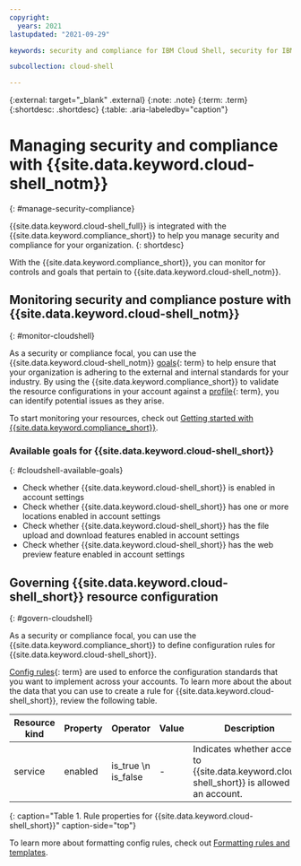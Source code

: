 ```yaml
---
copyright:
  years: 2021
lastupdated: "2021-09-29"

keywords: security and compliance for IBM Cloud Shell, security for IBM Cloud Shell, compliance for IBM Cloud Shell, rules for IBM Cloud Shell

subcollection: cloud-shell

---
```


{:external: target="_blank" .external}
{:note: .note}
{:term: .term}
{:shortdesc: .shortdesc}
{:table: .aria-labeledby="caption"}


# Managing security and compliance with {{site.data.keyword.cloud-shell_notm}}
{: #manage-security-compliance}

{{site.data.keyword.cloud-shell_full}} is integrated with the {{site.data.keyword.compliance_short}} to help you manage security and compliance for your organization.
{: shortdesc}

With the {{site.data.keyword.compliance_short}}, you can monitor for controls and goals that pertain to {{site.data.keyword.cloud-shell_notm}}.

## Monitoring security and compliance posture with {{site.data.keyword.cloud-shell_notm}}
{: #monitor-cloudshell}

As a security or compliance focal, you can use the {{site.data.keyword.cloud-shell_notm}} [goals](#x2117978){: term} to help ensure that your organization is adhering to the external and internal standards for your industry. By using the {{site.data.keyword.compliance_short}} to validate the resource configurations in your account against a [profile](#x2034950){: term}, you can identify potential issues as they arise.

To start monitoring your resources, check out [Getting started with {{site.data.keyword.compliance_short}}](/docs/security-compliance?topic-security-compliance-getting-started).

### Available goals for {{site.data.keyword.cloud-shell_short}}
{: #cloudshell-available-goals}

* Check whether {{site.data.keyword.cloud-shell_short}} is enabled in account settings
* Check whether {{site.data.keyword.cloud-shell_short}} has one or more locations enabled in account settings
* Check whether {{site.data.keyword.cloud-shell_short}} has the file upload and download features enabled in account settings
* Check whether {{site.data.keyword.cloud-shell_short}} has the web preview feature enabled in account settings

## Governing {{site.data.keyword.cloud-shell_short}} resource configuration
{: #govern-cloudshell}

As a security or compliance focal, you can use the {{site.data.keyword.compliance_short}} to define configuration rules for {{site.data.keyword.cloud-shell_short}}.

[Config rules](#x3084914){: term} are used to enforce the configuration standards that you want to implement across your accounts. To learn more about the about the data that you can use to create a rule for {{site.data.keyword.cloud-shell_short}}, review the following table.

| Resource kind | Property | Operator | Value | Description |
|---------------|----------|---------------|-------|-------------|
| service | enabled | is_true  \n is_false | - | Indicates whether access to {{site.data.keyword.cloud-shell_short}} is allowed for an account. |
{: caption="Table 1. Rule properties for {{site.data.keyword.cloud-shell_short}}" caption-side="top"}

To learn more about formatting config rules, check out [Formatting rules and templates](/docs/security-compliance?topic=security-compliance-formatting-rule-templates).
